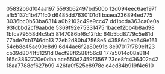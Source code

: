 05832b6df04aa197
5593b62497bd500b
12d094eec6ae197f
afb5137c1b471fc0
d6485dd7630101d1
baaea236894ed775
3036bc0b53ba6314
a0b2102c49e9cc47
dd1bcda363ca0e0a
93fcbbd2cf9aabde
5369f92e75331475
1bacef2bb4b8ad98
1bfca79558d4c9a5
8147086bf6c12fdc
64b5bd8779c5e81d
77bde7cb1746db13
72eb2d80b47568e5
43586c2ec649e161
54cb8c45ac90c8d9
6d44ac6f2a80c91b
8e97017f789e1f23
cb39d8041f51291d
0ecf98f6588f56c8
177a5014c08a81f4
165c3862720e0dba
ace550d2459f3567
73ce8fc436402a42
18aa7788ef627b99
426fa0f525e8978e
c4ed84b919f4c610

